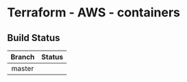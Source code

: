 # Terraform - AWS - containers

## Build Status

| Branch | Status |
|:---:|:---:|
| master |   |[![CircleCI](https://circleci.com/gh/rb-org/tfm-aws-containers/tree/master.svg?style=svg&circle-token=ec6bf1a55a08d6eb234683a53aeed4343d44ddf7)](https://circleci.com/gh/rb-org/tfm-aws-containers/tree/master) |